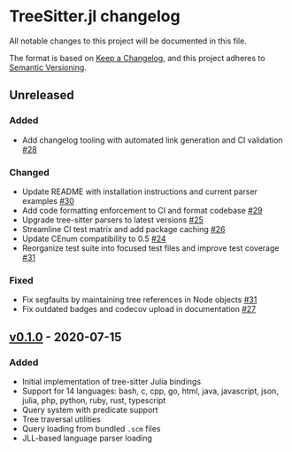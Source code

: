 # TreeSitter.jl changelog

All notable changes to this project will be documented in this file.

The format is based on [Keep a Changelog](https://keepachangelog.com/en/1.0.0/),
and this project adheres to [Semantic Versioning](https://semver.org/spec/v2.0.0.html).

## Unreleased

### Added

- Add changelog tooling with automated link generation and CI validation [#28]

### Changed

- Update README with installation instructions and current parser examples [#30]
- Add code formatting enforcement to CI and format codebase [#29]
- Upgrade tree-sitter parsers to latest versions [#25]
- Streamline CI test matrix and add package caching [#26]
- Update CEnum compatibility to 0.5 [#24]
- Reorganize test suite into focused test files and improve test coverage [#31]

### Fixed

- Fix segfaults by maintaining tree references in Node objects [#31]
- Fix outdated badges and codecov upload in documentation [#27]

## [v0.1.0] - 2020-07-15

### Added

- Initial implementation of tree-sitter Julia bindings
- Support for 14 languages: bash, c, cpp, go, html, java, javascript, json, julia, php, python, ruby, rust, typescript
- Query system with predicate support
- Tree traversal utilities
- Query loading from bundled `.scm` files
- JLL-based language parser loading


<!-- Links generated by Changelog.jl -->

[v0.1.0]: https://github.com/MichaelHatherly/TreeSitter.jl/releases/tag/v0.1.0
[#24]: https://github.com/MichaelHatherly/TreeSitter.jl/issues/24
[#25]: https://github.com/MichaelHatherly/TreeSitter.jl/issues/25
[#26]: https://github.com/MichaelHatherly/TreeSitter.jl/issues/26
[#27]: https://github.com/MichaelHatherly/TreeSitter.jl/issues/27
[#28]: https://github.com/MichaelHatherly/TreeSitter.jl/issues/28
[#29]: https://github.com/MichaelHatherly/TreeSitter.jl/issues/29
[#30]: https://github.com/MichaelHatherly/TreeSitter.jl/issues/30
[#31]: https://github.com/MichaelHatherly/TreeSitter.jl/issues/31
